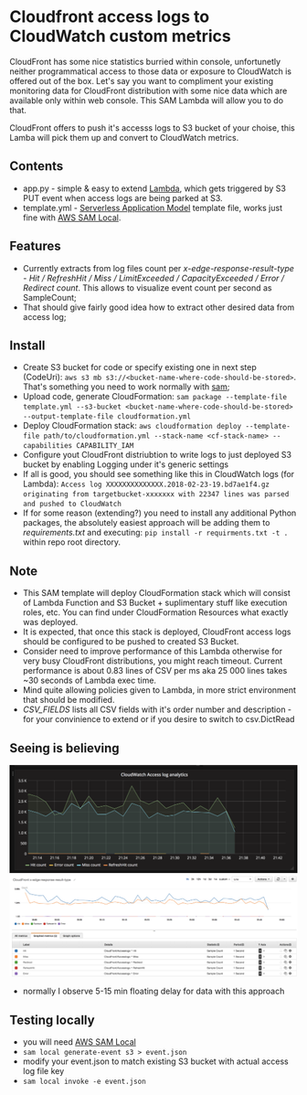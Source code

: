 Cloudfront access logs to CloudWatch custom metrics
====

CloudFront has some nice statistics burried within console, unfortunetly neither programmatical access to those data or exposure to CloudWatch is offered out of the box. 
Let's say you want to compliment your existing monitoring data for CloudFront distribution with some nice data which are available only within web console. This SAM Lambda will allow you to do that. 

CloudFront offers to push it's accesss logs to S3 bucket of your choise, this Lamba will pick them up and convert to CloudWatch metrics.

Contents
----
- app.py - simple & easy to extend [Lambda](https://aws.amazon.com/lambda/), which gets triggered by S3 PUT event when access logs are being parked at S3.
- template.yml - [Serverless Application Model](https://github.com/awslabs/serverless-application-model) template file, works just fine with [AWS SAM Local](https://github.com/awslabs/aws-sam-local/).

Features
----
- Currently extracts from log files count per *x-edge-response-result-type* - _Hit / RefreshHit / Miss / LimitExceeded / CapacityExceeded / Error / Redirect count_. This allows to visualize event count per second as SampleCount;
- That should give fairly good idea how to extract other desired data from access log;

Install
----
- Create S3 bucket for code or specify existing one in next step (CodeUri): `aws s3 mb s3://<bucket-name-where-code-should-be-stored>`. That's something you need to work normally with [sam](https://github.com/awslabs/aws-sam-local/);
- Upload code, generate CloudFormation: `sam package --template-file template.yml --s3-bucket <bucket-name-where-code-should-be-stored> --output-template-file cloudformation.yml`
- Deploy CloudFormation stack: `aws cloudformation deploy --template-file path/to/cloudformation.yml --stack-name <cf-stack-name> --capabilities CAPABILITY_IAM`
- Configure yout CloudFront distriubtion to write logs to just deployed S3 bucket by enabling Logging under it's generic settings
- If all is good, you should see something like this in CloudWatch logs (for Lambda): `Access log XXXXXXXXXXXXXX.2018-02-23-19.bd7ae1f4.gz originating from targetbucket-xxxxxxx with 22347 lines was parsed and pushed to CloudWatch`
- If for some reason (extending?) you need to install any additional Python packages, the absolutely easiest approach will be adding them to _requirements.txt_ and executing: `pip install -r requirments.txt -t .` within repo root directory.

Note
----
- This SAM template will deploy CloudFormation stack which will consist of Lambda Function and S3 Bucket + suplimentary stuff like execution roles, etc. You can find under CloudFormation Resources what exactly was deployed.
- It is expected, that once this stack is deployed, CloudFront access logs should be configured to be pushed to created S3 Bucket. 
- Consider need to improve performance of this Lambda otherwise for very busy CloudFront distributions, you might reach timeout. Current performance is about 0.83 lines of CSV per ms aka 25 000 lines takes ~30 seconds of Lambda exec time.
- Mind quite allowing policies given to Lambda, in more strict environment that should be modified.
- _CSV_FIELDS_ lists all CSV fields with it's order number and description - for your convinience to extend or if you desire to switch to csv.DictRead
 
Seeing is believing
----
![Screenshot from Grafana](screenshot.png)
![Screenshot from CloudWatch metrics](screenshot2.png)
- normally I observe 5-15 min floating delay for data with this approach


Testing locally
----
- you will need [AWS SAM Local](https://github.com/awslabs/aws-sam-local/)
- `sam local generate-event s3 > event.json`
- modify your event.json to match existing S3 bucket with actual access log file key
- `sam local invoke -e event.json`